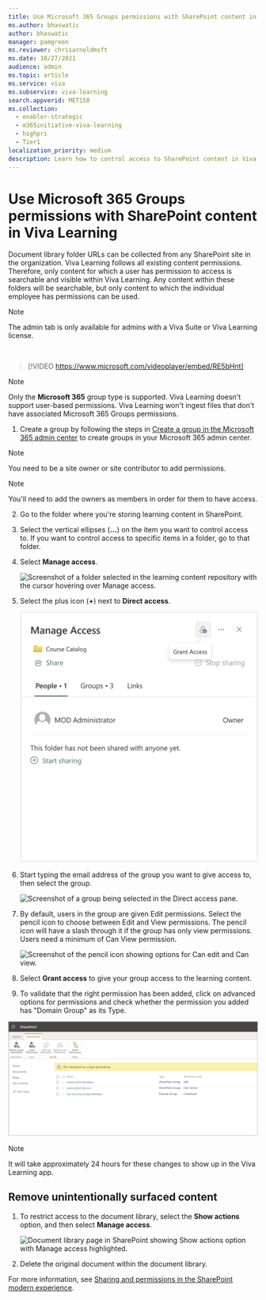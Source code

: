 ```yaml
---
title: Use Microsoft 365 Groups permissions with SharePoint content in Viva Learning
ms.author: bhaswatic
author: bhaswatic
manager: pamgreen
ms.reviewer: chrisarnoldmsft
ms.date: 10/27/2021
audience: admin
ms.topic: article
ms.service: viva
ms.subservice: viva-learning
search.appverid: MET150
ms.collection:
  - enabler-strategic
  - m365initiative-viva-learning
  - highpri
  - Tier1
localization_priority: medium
description: Learn how to control access to SharePoint content in Viva Learning by using Microsoft 365 Groups.
---
```


# Use Microsoft 365 Groups permissions with SharePoint content in Viva Learning

Document library folder URLs can be collected from any SharePoint site in the organization. Viva Learning follows all existing content permissions. Therefore, only content for which a user has permission to access is searchable and visible within Viva Learning. Any content within these folders will be searchable, but only content to which the individual employee has permissions can be used.

>[!NOTE]
> The admin tab is only available for admins with a Viva Suite or Viva Learning license.

  </br>

> [!VIDEO https://www.microsoft.com/videoplayer/embed/RE5bHnt]  



>[!NOTE]
> Only the **Microsoft 365** group type is supported. Viva Learning doesn't support user-based permissions. Viva Learning won't ingest files that don't have associated Microsoft 365 Groups permissions.

1. Create a group by following the steps in [Create a group in the Microsoft 365 admin center](/microsoft-365/admin/create-groups/create-groups) to create groups in your Microsoft 365 admin center.

>[!NOTE]
>You need to be a site owner or site contributor to add permissions.

>[!NOTE]
> You'll need to add the owners as members in order for them to have access.


2. Go to the folder where you're storing learning content in SharePoint.
3. Select the vertical ellipses (**...**) on the item you want to control access to. If you want to control access to specific items in a folder, go to that folder.
4. Select **Manage access**.

    ![Screenshot of a folder selected in the learning content repository with the cursor hovering over Manage access.](../media/learning/sharepoint-manage-access.png)

5. Select the plus icon (**+**) next to **Direct access**.

    ![Screenshot of the plus icon selected next to Direct access in the Manage access options.](../media/learning/sharepoint-direct-access.png)

6. Start typing the email address of the group you want to give access to, then select the group.

    ![Screenshot of a group being selected in the Direct access pane.](../media/learning/sharepoint-group.png)

7. By default, users in the group are given Edit permissions. Select the pencil icon to choose between Edit and View permissions. The pencil icon will have a slash through it if the group has only view permissions. Users need a minimum of Can View permission.

    ![Screenshot of the pencil icon showing options for Can edit and Can view.](../media/learning/sharepoint-edit-view.png)

8. Select **Grant access** to give your group access to the learning content.

9. To validate that the right permission has been added, click on advanced options for permissions and check whether the permission you added has "Domain Group" as its Type.

![Image of the SharePoint permissions page that displays "domain group" as the property in the "type" column.](../media/learning/sharepoint-permissions.png)

>[!NOTE]
> It will take approximately 24 hours for these changes to show up in the Viva Learning app.

## Remove unintentionally surfaced content

1. To restrict access to the document library, select the **Show actions** option, and then select **Manage access**.

     ![Document library page in SharePoint showing Show actions option with Manage access highlighted.](../media/learning/learning-sharepoint-permissions2.png)

2. Delete the original document within the document library.

For more information, see [Sharing and permissions in the SharePoint modern experience](/sharepoint/modern-experience-sharing-permissions).
